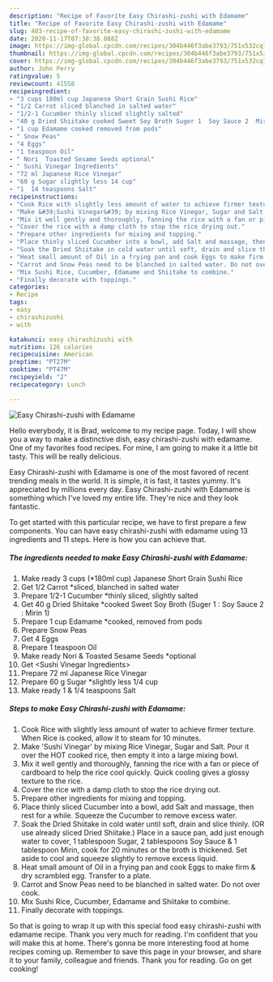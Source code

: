 ```yaml
---
description: "Recipe of Favorite Easy Chirashi-zushi with Edamame"
title: "Recipe of Favorite Easy Chirashi-zushi with Edamame"
slug: 403-recipe-of-favorite-easy-chirashi-zushi-with-edamame
date: 2020-11-17T07:38:38.088Z
image: https://img-global.cpcdn.com/recipes/304b446f3abe3793/751x532cq70/easy-chirashi-zushi-with-edamame-recipe-main-photo.jpg
thumbnail: https://img-global.cpcdn.com/recipes/304b446f3abe3793/751x532cq70/easy-chirashi-zushi-with-edamame-recipe-main-photo.jpg
cover: https://img-global.cpcdn.com/recipes/304b446f3abe3793/751x532cq70/easy-chirashi-zushi-with-edamame-recipe-main-photo.jpg
author: John Perry
ratingvalue: 5
reviewcount: 41558
recipeingredient:
- "3 cups 180ml cup Japanese Short Grain Sushi Rice"
- "1/2 Carrot sliced blanched in salted water"
- "1/2-1 Cucumber thinly sliced slightly salted"
- "40 g Dried Shiitake cooked Sweet Soy Broth Suger 1  Soy Sauce 2  Mirin 1"
- "1 cup Edamame cooked removed from pods"
- " Snow Peas"
- "4 Eggs"
- "1 teaspoon Oil"
- " Nori  Toasted Sesame Seeds optional"
- " Sushi Vinegar Ingredients"
- "72 ml Japanese Rice Vinegar"
- "60 g Sugar slightly less 14 cup"
- "1  14 teaspoons Salt"
recipeinstructions:
- "Cook Rice with slightly less amount of water to achieve firmer texture. When Rice is cooked, allow it to steam for 10 minutes."
- "Make &#39;Sushi Vinegar&#39; by mixing Rice Vinegar, Sugar and Salt. Pour it over the HOT cooked rice, then empty it into a large mixing bowl."
- "Mix it well gently and thoroughly, fanning the rice with a fan or piece of cardboard to help the rice cool quickly. Quick cooling gives a glossy texture to the rice."
- "Cover the rice with a damp cloth to stop the rice drying out."
- "Prepare other ingredients for mixing and topping."
- "Place thinly sliced Cucumber into a bowl, add Salt and massage, then rest for a while. Squeeze the Cucumber to remove excess water."
- "Soak the Dried Shiitake in cold water until soft, drain and slice thinly. (OR use already sliced Dried Shiitake.) Place in a sauce pan, add just enough water to cover, 1 tablespoon Sugar, 2 tablespoons Soy Sauce &amp; 1 tablespoon Mirin, cook for 20 minutes or the broth is thickened. Set aside to cool and squeeze slightly to remove excess liquid."
- "Heat small amount of Oil in a frying pan and cook Eggs to make firm &amp; dry scrambled egg. Transfer to a plate."
- "Carrot and Snow Peas need to be blanched in salted water. Do not over cook."
- "Mix Sushi Rice, Cucumber, Edamame and Shiitake to combine."
- "Finally decorate with toppings."
categories:
- Recipe
tags:
- easy
- chirashizushi
- with

katakunci: easy chirashizushi with 
nutrition: 126 calories
recipecuisine: American
preptime: "PT27M"
cooktime: "PT47M"
recipeyield: "2"
recipecategory: Lunch

---
```



![Easy Chirashi-zushi with Edamame](https://img-global.cpcdn.com/recipes/304b446f3abe3793/751x532cq70/easy-chirashi-zushi-with-edamame-recipe-main-photo.jpg)

Hello everybody, it is Brad, welcome to my recipe page. Today, I will show you a way to make a distinctive dish, easy chirashi-zushi with edamame. One of my favorites food recipes. For mine, I am going to make it a little bit tasty. This will be really delicious.

Easy Chirashi-zushi with Edamame is one of the most favored of recent trending meals in the world. It is simple, it is fast, it tastes yummy. It's appreciated by millions every day. Easy Chirashi-zushi with Edamame is something which I've loved my entire life. They're nice and they look fantastic.




To get started with this particular recipe, we have to first prepare a few components. You can have easy chirashi-zushi with edamame using 13 ingredients and 11 steps. Here is how you can achieve that.

<!--inarticleads1-->

##### The ingredients needed to make Easy Chirashi-zushi with Edamame:

1. Make ready 3 cups (*180ml cup) Japanese Short Grain Sushi Rice
1. Get 1/2 Carrot *sliced, blanched in salted water
1. Prepare 1/2-1 Cucumber *thinly sliced, slightly salted
1. Get 40 g Dried Shiitake *cooked Sweet Soy Broth (Suger 1 : Soy Sauce 2 : Mirin 1)
1. Prepare 1 cup Edamame *cooked, removed from pods
1. Prepare  Snow Peas
1. Get 4 Eggs
1. Prepare 1 teaspoon Oil
1. Make ready  Nori &amp; Toasted Sesame Seeds *optional
1. Get  &lt;Sushi Vinegar Ingredients&gt;
1. Prepare 72 ml Japanese Rice Vinegar
1. Prepare 60 g Sugar *slightly less 1/4 cup
1. Make ready 1 &amp; 1/4 teaspoons Salt




<!--inarticleads2-->

##### Steps to make Easy Chirashi-zushi with Edamame:

1. Cook Rice with slightly less amount of water to achieve firmer texture. When Rice is cooked, allow it to steam for 10 minutes.
1. Make &#39;Sushi Vinegar&#39; by mixing Rice Vinegar, Sugar and Salt. Pour it over the HOT cooked rice, then empty it into a large mixing bowl.
1. Mix it well gently and thoroughly, fanning the rice with a fan or piece of cardboard to help the rice cool quickly. Quick cooling gives a glossy texture to the rice.
1. Cover the rice with a damp cloth to stop the rice drying out.
1. Prepare other ingredients for mixing and topping.
1. Place thinly sliced Cucumber into a bowl, add Salt and massage, then rest for a while. Squeeze the Cucumber to remove excess water.
1. Soak the Dried Shiitake in cold water until soft, drain and slice thinly. (OR use already sliced Dried Shiitake.) Place in a sauce pan, add just enough water to cover, 1 tablespoon Sugar, 2 tablespoons Soy Sauce &amp; 1 tablespoon Mirin, cook for 20 minutes or the broth is thickened. Set aside to cool and squeeze slightly to remove excess liquid.
1. Heat small amount of Oil in a frying pan and cook Eggs to make firm &amp; dry scrambled egg. Transfer to a plate.
1. Carrot and Snow Peas need to be blanched in salted water. Do not over cook.
1. Mix Sushi Rice, Cucumber, Edamame and Shiitake to combine.
1. Finally decorate with toppings.




So that is going to wrap it up with this special food easy chirashi-zushi with edamame recipe. Thank you very much for reading. I'm confident that you will make this at home. There's gonna be more interesting food at home recipes coming up. Remember to save this page in your browser, and share it to your family, colleague and friends. Thank you for reading. Go on get cooking!
